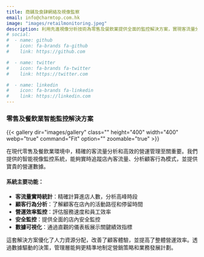 ```yaml
---
title: 商舖及食肆網絡及視像監察
email: info@charmtop.com.hk
image: "images/retailmonitoring.jpeg"
description: 利用先進視像分析技術為零售及餐飲業提供全面的監控解決方案，實現客流量分析及營運優化
# social:
#  - name: github
#    icon: fa-brands fa-github
#    link: https://github.com

#  - name: twitter
#    icon: fa-brands fa-twitter
#    link: https://twitter.com

#  - name: linkedin
#    icon: fa-brands fa-linkedin
#    link: https://linkedin.com
---
```

### 零售及餐飲業智能監控解決方案

{{< gallery dir="images/gallery" class="" height="400" width="400" webp="true" command="Fit" option="" zoomable="true" >}}

在現代零售及餐飲業環境中，精確的客流量分析和高效的營運管理至關重要。我們提供的智能視像監控系統，能夠實時追蹤店內客流量、分析顧客行為模式，並提供寶貴的營運數據。

#### 系統主要功能：

- **客流量實時統計**：精確計算進店人數，分析高峰時段
- **顧客行為分析**：了解顧客在店內的活動路徑和停留時間
- **營運效率監控**：評估服務速度和員工效率
- **安全監控**：提供全面的店內安全監控
- **數據可視化**：通過直觀的儀表板展示關鍵績效指標

這套解決方案優化了人力資源分配，改善了顧客體驗，並提高了整體營運效率。透過數據驅動的決策，管理層能夠更精準地制定營銷策略和業務發展計劃。
